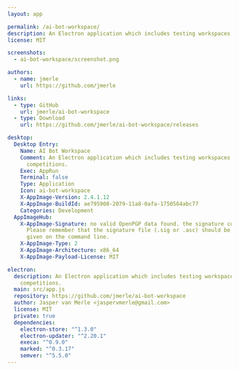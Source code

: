 ```yaml
---
layout: app

permalink: /ai-bot-workspace/
description: An Electron application which includes testing workspaces for some Riddles.io competitions.
license: MIT

screenshots:
  - ai-bot-workspace/screenshot.png

authors:
  - name: jmerle
    url: https://github.com/jmerle

links:
  - type: GitHub
    url: jmerle/ai-bot-workspace
  - type: Download
    url: https://github.com/jmerle/ai-bot-workspace/releases

desktop:
  Desktop Entry:
    Name: AI Bot Workspace
    Comment: An Electron application which includes testing workspaces for some Riddles.io
      competitions.
    Exec: AppRun
    Terminal: false
    Type: Application
    Icon: ai-bot-workspace
    X-AppImage-Version: 2.4.1.12
    X-AppImage-BuildId: ae795900-2079-11a8-0afa-1750564abc77
    Categories: Development
  AppImageHub:
    X-AppImage-Signature: no valid OpenPGP data found. the signature could not be verified.
      Please remember that the signature file (.sig or .asc) should be the first file
      given on the command line.
    X-AppImage-Type: 2
    X-AppImage-Architecture: x86_64
    X-AppImage-Payload-License: MIT

electron:
  description: An Electron application which includes testing workspaces for some Riddles.io
    competitions.
  main: src/app.js
  repository: https://github.com/jmerle/ai-bot-workspace
  author: Jasper van Merle <jaspervmerle@gmail.com>
  license: MIT
  private: true
  dependencies:
    electron-store: "^1.3.0"
    electron-updater: "^2.20.1"
    execa: "^0.9.0"
    marked: "^0.3.17"
    semver: "^5.5.0"
---
```

